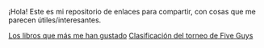 ¡Hola! Este es mi repositorio de enlaces para compartir, con cosas que me parecen útiles/interesantes.

[Los libros que más me han gustado](libros.md)
[Clasificación del torneo de Five Guys](fiveguys.md)
